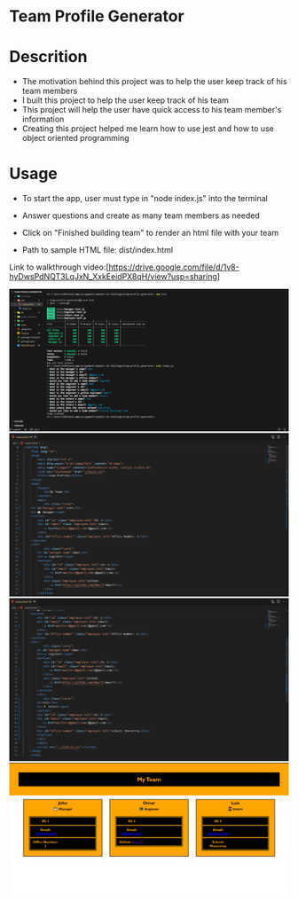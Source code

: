 # Team Profile Generator

# Descrition 

- The motivation behind this project was to help the user keep track of his team members
- I built this project to help the user keep track of his team
- This project will help the user have quick access to his team member's information
- Creating this project helped me learn how to use jest and how to use object oriented programming

# Usage

- To start the app, user must type in "node index.js" into the terminal 
- Answer questions and create as many team members as needed
- Click on "Finished building team" to render an html file with your team

- Path to sample HTML file: dist/index.html

Link to walkthrough video:[https://drive.google.com/file/d/1v8-hyDwsPdNQT3LqJxN_XxkEeidPX8qH/view?usp=sharing]

![User Inputs](assets/user_inputs.png)
![HTML Part 1](assets/html_part1.png)
![HTML Part 2](assets/html_part2.png)
![End Results](assets/end_results.png)


